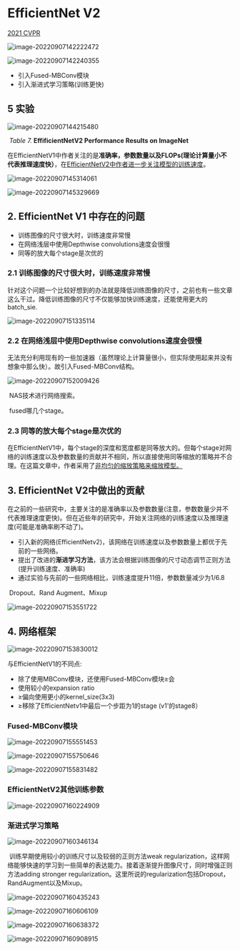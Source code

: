 # EfficientNet V2

<u>2021 CVPR</u>



![image-20220907142222472](https://gitee.com/shuangshuang853/picture-bed/raw/master/picture/20220907142223.png)



![image-20220907142240355](C:/Users/96212/AppData/Roaming/Typora/typora-user-images/image-20220907142240355.png)

- 引入Fused-MBConv模块
- 引入渐进式学习策略(训练更快)



## 5 实验



![image-20220907144215480](https://gitee.com/shuangshuang853/picture-bed/raw/master/picture/20220907144216.png)

​									*Table 7.* **EffificientNetV2 Performance Results on ImageNet** 

​	在EfficientNetV1中作者关注的是**准确率，参数数量以及FLOPs(理论计算量小不代表推理速度快）**，在<u>EfficientNetV2中作者进一步关注模型的训练速度</u>。

![image-20220907145314061](https://gitee.com/shuangshuang853/picture-bed/raw/master/picture/20220907145314.png)



![image-20220907145329669](https://gitee.com/shuangshuang853/picture-bed/raw/master/picture/20220907145330.png)



## 2. EfficientNet V1 中存在的问题

- 训练图像的尺寸很大时，训练速度非常慢
- 在网络浅层中使用Depthwise convolutions速度会很慢
- 同等的放大每个stage是次优的



### 2.1 训练图像的尺寸很大时，训练速度非常慢

​	针对这个问题一个比较好想到的办法就是降低训练图像的尺寸，之前也有一些文章这么干过。降低训练图像的尺寸不仅能够加快训练速度，还能使用更大的batch_sie.

![image-20220907151335114](https://gitee.com/shuangshuang853/picture-bed/raw/master/picture/20220907151335.png)

### 2.2 在网络浅层中使用Depthwise convolutions速度会很慢

​	无法充分利用现有的一些加速器（虽然理论上计算量很小，但实际使用起来并没有想象中那么快）。故引入Fused-MBConv结构。

![image-20220907152009426](https://gitee.com/shuangshuang853/picture-bed/raw/master/picture/20220907152010.png)

​	NAS技术进行网络搜索。

​	fused哪几个stage。



### 2.3 同等的放大每个stage是次优的

​	在EfficientNetV1中，每个stage的深度和宽度都是同等放大的。但每个stage对网络的训练速度以及参数数量的贡献并不相同，所以直接使用同等缩放的策略并不合理。在这篇文章中，作者采用了<u>非均匀的缩放策略来缩放模型。</u>



## 3. EfficientNet V2中做出的贡献

​	在之前的一些研究中，主要关注的是准确率以及参数数量(注意，参数数量少并不代表推理速度更快)。但在近些年的研究中，开始关注网络的训练速度以及推理速度(可能是准确率刷不动了)。

- 引入新的网络(EfficientNetv2)，该网络在训练速度以及参数数量上都优于先前的一些网络。
- 提出了改进的**渐进学习方法**，该方法会根据训练图像的尺寸动态调节正则方法(提升训练速度、准确率)
- 通过实验与先前的一些网络相比，训练速度提升11倍，参数数量减少为1/6.8

​	Dropout、Rand Augment、Mixup

![image-20220907153551722](https://gitee.com/shuangshuang853/picture-bed/raw/master/picture/20220907153552.png)



## 4. 网络框架

![image-20220907153830012](https://gitee.com/shuangshuang853/picture-bed/raw/master/picture/20220907153830.png)

与EfficientNetV1的不同点:

- 除了使用MBConv模块，还使用Fused-MBConv模块≥会
- 使用较小的expansion ratio
- ≥偏向使用更小的kernel_size(3x3)
- ≥移除了EfficientNetv1中最后一个步距为1的stage (v1'的stage8）



### Fused-MBConv模块



![image-20220907155551453](https://gitee.com/shuangshuang853/picture-bed/raw/master/picture/20220907155552.png)



![image-20220907155750646](https://gitee.com/shuangshuang853/picture-bed/raw/master/picture/20220907155751.png)



![image-20220907155831482](https://gitee.com/shuangshuang853/picture-bed/raw/master/picture/20220907155832.png)



### EfficientNetV2其他训练参数

![image-20220907160224909](https://gitee.com/shuangshuang853/picture-bed/raw/master/picture/20220907160225.png)



### 渐进式学习策略



![image-20220907160346134](https://gitee.com/shuangshuang853/picture-bed/raw/master/picture/20220907160346.png)



​	训练早期使用较小的训练尺寸以及较弱的正则方法weak regularization，这样网络能够快速的学习到一些简单的表达能力。接着逐渐提升图像尺寸，同时增强正则方法adding stronger regularization。这里所说的regularization包括Dropout，RandAugment以及Mixup。

![image-20220907160435243](https://gitee.com/shuangshuang853/picture-bed/raw/master/picture/20220907160436.png)



![image-20220907160606109](https://gitee.com/shuangshuang853/picture-bed/raw/master/picture/20220907160606.png)



![image-20220907160638372](https://gitee.com/shuangshuang853/picture-bed/raw/master/picture/20220907160639.png)



![image-20220907160908915](https://gitee.com/shuangshuang853/picture-bed/raw/master/picture/20220907160909.png)
